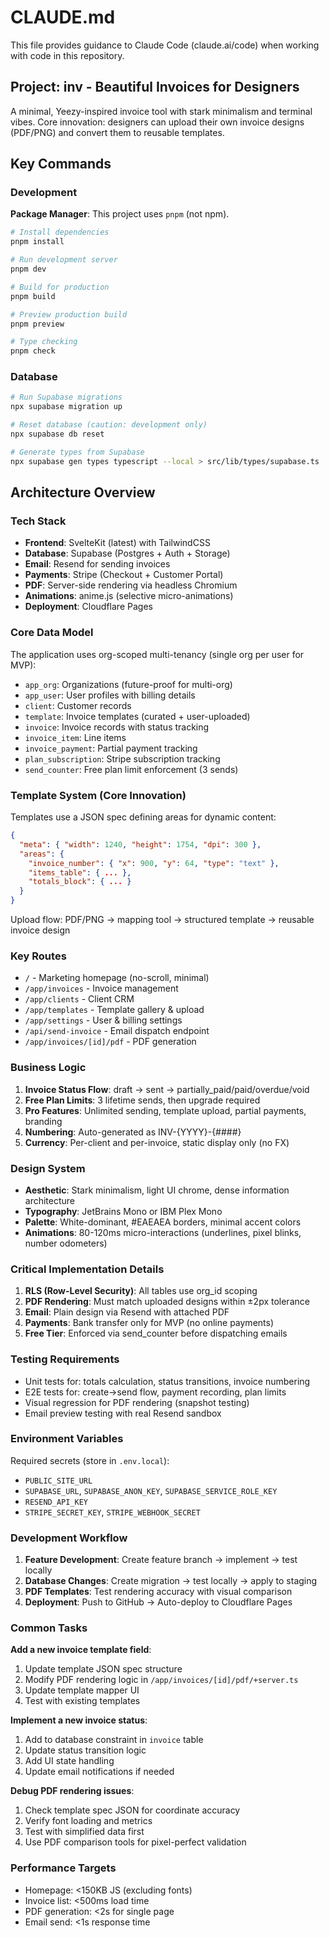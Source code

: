 # CLAUDE.md

This file provides guidance to Claude Code (claude.ai/code) when working with code in this repository.

## Project: inv - Beautiful Invoices for Designers

A minimal, Yeezy-inspired invoice tool with stark minimalism and terminal vibes. Core innovation: designers can upload their own invoice designs (PDF/PNG) and convert them to reusable templates.

## Key Commands

### Development

**Package Manager**: This project uses `pnpm` (not npm).

```bash
# Install dependencies
pnpm install

# Run development server
pnpm dev

# Build for production
pnpm build

# Preview production build
pnpm preview

# Type checking
pnpm check
```

### Database
```bash
# Run Supabase migrations
npx supabase migration up

# Reset database (caution: development only)
npx supabase db reset

# Generate types from Supabase
npx supabase gen types typescript --local > src/lib/types/supabase.ts
```

## Architecture Overview

### Tech Stack
- **Frontend**: SvelteKit (latest) with TailwindCSS
- **Database**: Supabase (Postgres + Auth + Storage)
- **Email**: Resend for sending invoices
- **Payments**: Stripe (Checkout + Customer Portal)
- **PDF**: Server-side rendering via headless Chromium
- **Animations**: anime.js (selective micro-animations)
- **Deployment**: Cloudflare Pages

### Core Data Model

The application uses org-scoped multi-tenancy (single org per user for MVP):
- `app_org`: Organizations (future-proof for multi-org)
- `app_user`: User profiles with billing details
- `client`: Customer records
- `template`: Invoice templates (curated + user-uploaded)
- `invoice`: Invoice records with status tracking
- `invoice_item`: Line items
- `invoice_payment`: Partial payment tracking
- `plan_subscription`: Stripe subscription tracking
- `send_counter`: Free plan limit enforcement (3 sends)

### Template System (Core Innovation)

Templates use a JSON spec defining areas for dynamic content:
```json
{
  "meta": { "width": 1240, "height": 1754, "dpi": 300 },
  "areas": {
    "invoice_number": { "x": 900, "y": 64, "type": "text" },
    "items_table": { ... },
    "totals_block": { ... }
  }
}
```

Upload flow: PDF/PNG → mapping tool → structured template → reusable invoice design

### Key Routes

- `/` - Marketing homepage (no-scroll, minimal)
- `/app/invoices` - Invoice management
- `/app/clients` - Client CRM
- `/app/templates` - Template gallery & upload
- `/app/settings` - User & billing settings
- `/api/send-invoice` - Email dispatch endpoint
- `/app/invoices/[id]/pdf` - PDF generation

### Business Logic

1. **Invoice Status Flow**: draft → sent → partially_paid/paid/overdue/void
2. **Free Plan Limits**: 3 lifetime sends, then upgrade required
3. **Pro Features**: Unlimited sending, template upload, partial payments, branding
4. **Numbering**: Auto-generated as INV-{YYYY}-{####}
5. **Currency**: Per-client and per-invoice, static display only (no FX)

### Design System

- **Aesthetic**: Stark minimalism, light UI chrome, dense information architecture
- **Typography**: JetBrains Mono or IBM Plex Mono
- **Palette**: White-dominant, #EAEAEA borders, minimal accent colors
- **Animations**: 80-120ms micro-interactions (underlines, pixel blinks, number odometers)

### Critical Implementation Details

1. **RLS (Row-Level Security)**: All tables use org_id scoping
2. **PDF Rendering**: Must match uploaded designs within ±2px tolerance
3. **Email**: Plain design via Resend with attached PDF
4. **Payments**: Bank transfer only for MVP (no online payments)
5. **Free Tier**: Enforced via send_counter before dispatching emails

### Testing Requirements

- Unit tests for: totals calculation, status transitions, invoice numbering
- E2E tests for: create→send flow, payment recording, plan limits
- Visual regression for PDF rendering (snapshot testing)
- Email preview testing with real Resend sandbox

### Environment Variables

Required secrets (store in `.env.local`):
- `PUBLIC_SITE_URL`
- `SUPABASE_URL`, `SUPABASE_ANON_KEY`, `SUPABASE_SERVICE_ROLE_KEY`
- `RESEND_API_KEY`
- `STRIPE_SECRET_KEY`, `STRIPE_WEBHOOK_SECRET`

### Development Workflow

1. **Feature Development**: Create feature branch → implement → test locally
2. **Database Changes**: Create migration → test locally → apply to staging
3. **PDF Templates**: Test rendering accuracy with visual comparison
4. **Deployment**: Push to GitHub → Auto-deploy to Cloudflare Pages

### Common Tasks

**Add a new invoice template field**:
1. Update template JSON spec structure
2. Modify PDF rendering logic in `/app/invoices/[id]/pdf/+server.ts`
3. Update template mapper UI
4. Test with existing templates

**Implement a new invoice status**:
1. Add to database constraint in `invoice` table
2. Update status transition logic
3. Add UI state handling
4. Update email notifications if needed

**Debug PDF rendering issues**:
1. Check template spec JSON for coordinate accuracy
2. Verify font loading and metrics
3. Test with simplified data first
4. Use PDF comparison tools for pixel-perfect validation

### Performance Targets

- Homepage: <150KB JS (excluding fonts)
- Invoice list: <500ms load time
- PDF generation: <2s for single page
- Email send: <1s response time